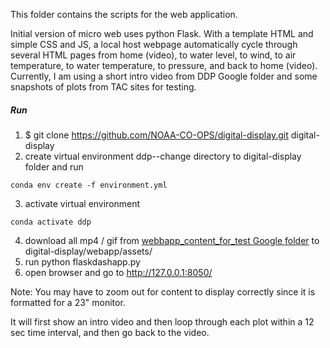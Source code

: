 This folder contains the scripts for the web application.

Initial version of micro web uses python Flask. With a template HTML and simple CSS and JS, a local host webpage automatically cycle through several HTML pages from home (video), to water level, to wind, to air temperature, to water temperature, to pressure, and back to home (video). Currently, I am using a short intro video from DDP Google folder and some snapshots of plots from TAC sites for testing.

##### Run

1. $ git clone https://github.com/NOAA-CO-OPS/digital-display.git digital-display
2. create virtual environment ddp--change directory to digital-display folder and run
```shell
conda env create -f environment.yml
```
3. activate virtual environment
```shell
conda activate ddp
```	
4. download all mp4 / gif from [webbapp_content_for_test Google folder](https://drive.google.com/drive/folders/1H20lAG-23YuuaqrZyWKHD39qFWGU4E4W?usp=sharing) to digital-display/webapp/assets/
5. run python flaskdashapp.py
6. open browser and go to http://127.0.0.1:8050/

Note: You may have to zoom out for content to display correctly since it is formatted for a 23" monitor.

It will first show an intro video and then loop through each plot within a 12 sec time interval, and then go back to the video.